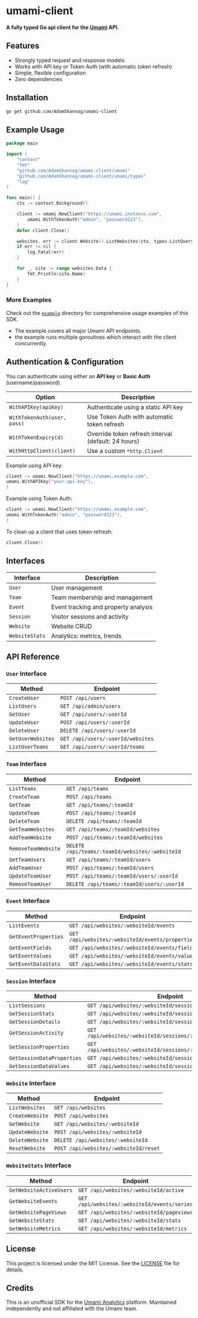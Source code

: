 # umami-client

**A fully typed Go api client for the [Umami](https://umami.is) API.**

## Features

- Strongly typed request and response models
- Works with API key or Token Auth (with automatic token refresh)
- Simple, flexible configuration
- Zero dependencies

## Installation

```bash
go get github.com/AdamShannag/umami-client
````

## Example Usage

```go
package main

import (
	"context"
	"fmt"
	"github.com/AdamShannag/umami-client/umami"
	"github.com/AdamShannag/umami-client/umami/types"
	"log"
)

func main() {
	ctx := context.Background()

	client := umami.NewClient("https://umami.instance.com",
		umami.WithTokenAuth("admin", "password123"),
	)
	defer client.Close()

	websites, err := client.Website().ListWebsites(ctx, types.ListQueryParams{})
	if err != nil {
		log.Fatal(err)
	}

	for _, site := range websites.Data {
		fmt.Println(site.Name)
	}
}

```

### More Examples

Check out the [`example`](./example) directory for comprehensive usage examples of this SDK.

* The example covers all major Umami API endpoints.
* the example runs multiple goroutines which interact with the client concurrently.

## Authentication & Configuration

You can authenticate using either an **API key** or **Basic Auth** (username/password).

| Option                      | Description                                         |
|-----------------------------|-----------------------------------------------------|
| `WithAPIKey(apiKey)`        | Authenticate using a static API key                 |
| `WithTokenAuth(user, pass)` | Use Token Auth with automatic token refresh         |
| `WithTokenExpiry(d)`        | Override token refresh interval (default: 24 hours) |
| `WithHttpClient(client)`    | Use a custom `*http.Client`                         |

Example using API key:

```go
client := umami.NewClient("https://umami.example.com",
umami.WithAPIKey("your-api-key"),
)
```

Example using Token Auth:

```go
client := umami.NewClient("https://umami.example.com",
umami.WithTokenAuth("admin", "password123"),
)
```

To clean up a client that uses token refresh:

```go
client.Close()
```

## Interfaces

| Interface      | Description                          |
|----------------|--------------------------------------|
| `User`         | User management                      |
| `Team`         | Team membership and management       |
| `Event`        | Event tracking and property analysis |
| `Session`      | Visitor sessions and activity        |
| `Website`      | Website CRUD                         |
| `WebsiteStats` | Analytics: metrics, trends           |

## API Reference

### `User` Interface

| Method            | Endpoint                          |
|-------------------|-----------------------------------|
| `CreateUser`      | `POST /api/users`                 |
| `ListUsers`       | `GET /api/admin/users`            |
| `GetUser`         | `GET /api/users/:userId`          |
| `UpdateUser`      | `POST /api/users/:userId`         |
| `DeleteUser`      | `DELETE /api/users/:userId`       |
| `GetUserWebsites` | `GET /api/users/:userId/websites` |
| `ListUserTeams`   | `GET /api/users/:userId/teams`    |

### `Team` Interface

| Method              | Endpoint                                        |
|---------------------|-------------------------------------------------|
| `ListTeams`         | `GET /api/teams`                                |
| `CreateTeam`        | `POST /api/teams`                               |
| `GetTeam`           | `GET /api/teams/:teamId`                        |
| `UpdateTeam`        | `POST /api/teams/:teamId`                       |
| `DeleteTeam`        | `DELETE /api/teams/:teamId`                     |
| `GetTeamWebsites`   | `GET /api/teams/:teamId/websites`               |
| `AddTeamWebsite`    | `POST /api/teams/:teamId/websites`              |
| `RemoveTeamWebsite` | `DELETE /api/teams/:teamId/websites/:websiteId` |
| `GetTeamUsers`      | `GET /api/teams/:teamId/users`                  |
| `AddTeamUser`       | `POST /api/teams/:teamId/users`                 |
| `UpdateTeamUser`    | `POST /api/teams/:teamId/users/:userId`         |
| `RemoveTeamUser`    | `DELETE /api/teams/:teamId/users/:userId`       |

### `Event` Interface

| Method               | Endpoint                                         |
|----------------------|--------------------------------------------------|
| `ListEvents`         | `GET /api/websites/:websiteId/events`            |
| `GetEventProperties` | `GET /api/websites/:websiteId/events/properties` |
| `GetEventFields`     | `GET /api/websites/:websiteId/events/fields`     |
| `GetEventValues`     | `GET /api/websites/:websiteId/events/values`     |
| `GetEventDataStats`  | `GET /api/websites/:websiteId/events/stats`      |

### `Session` Interface

| Method                     | Endpoint                                                      |
|----------------------------|---------------------------------------------------------------|
| `ListSessions`             | `GET /api/websites/:websiteId/sessions`                       |
| `GetSessionStats`          | `GET /api/websites/:websiteId/sessions/stats`                 |
| `GetSessionDetails`        | `GET /api/websites/:websiteId/sessions/:sessionId`            |
| `GetSessionActivity`       | `GET /api/websites/:websiteId/sessions/:sessionId/activity`   |
| `GetSessionProperties`     | `GET /api/websites/:websiteId/sessions/:sessionId/properties` |
| `GetSessionDataProperties` | `GET /api/websites/:websiteId/sessions/data/properties`       |
| `GetSessionDataValues`     | `GET /api/websites/:websiteId/sessions/data/values`           |

### `Website` Interface

| Method          | Endpoint                              |
|-----------------|---------------------------------------|
| `ListWebsites`  | `GET /api/websites`                   |
| `CreateWebsite` | `POST /api/websites`                  |
| `GetWebsite`    | `GET /api/websites/:websiteId`        |
| `UpdateWebsite` | `POST /api/websites/:websiteId`       |
| `DeleteWebsite` | `DELETE /api/websites/:websiteId`     |
| `ResetWebsite`  | `POST /api/websites/:websiteId/reset` |

### `WebsiteStats` Interface

| Method                  | Endpoint                                     |
|-------------------------|----------------------------------------------|
| `GetWebsiteActiveUsers` | `GET /api/websites/:websiteId/active`        |
| `GetWebsiteEvents`      | `GET /api/websites/:websiteId/events/series` |
| `GetWebsitePageViews`   | `GET /api/websites/:websiteId/pageviews`     |
| `GetWebsiteStats`       | `GET /api/websites/:websiteId/stats`         |
| `GetWebsiteMetrics`     | `GET /api/websites/:websiteId/metrics`       |

## License

This project is licensed under the MIT License. See the [LICENSE](./LICENSE) file for details.

## Credits

This is an unofficial SDK for the [Umami Analytics](https://github.com/umami-software/umami) platform.
Maintained independently and not affiliated with the Umami team.
